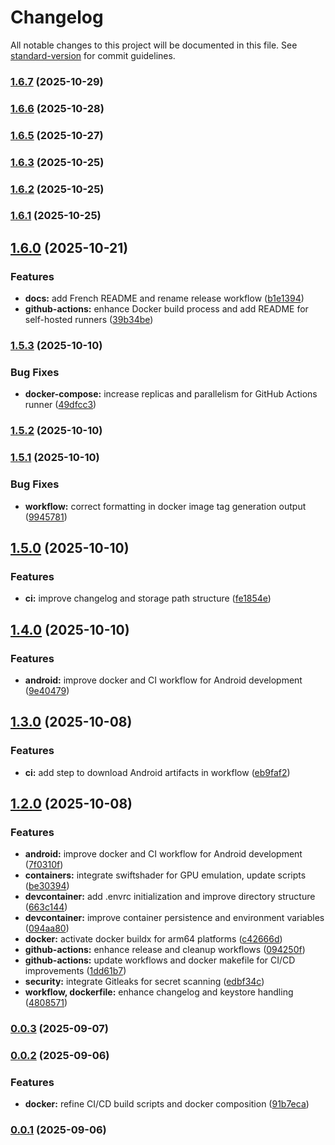 # Changelog

All notable changes to this project will be documented in this file. See [standard-version](https://github.com/conventional-changelog/standard-version) for commit guidelines.

### [1.6.7](https://github.com/vegito-app/local/compare/v1.6.6...v1.6.7) (2025-10-29)

### [1.6.6](https://github.com/vegito-app/local/compare/v1.6.5...v1.6.6) (2025-10-28)

### [1.6.5](https://github.com/vegito-app/local/compare/v1.6.4...v1.6.5) (2025-10-27)

### [1.6.3](https://github.com/vegito-app/local/compare/v1.6.2...v1.6.3) (2025-10-25)

### [1.6.2](https://github.com/vegito-app/local/compare/v1.6.1...v1.6.2) (2025-10-25)

### [1.6.1](https://github.com/vegito-app/local/compare/v1.6.0...v1.6.1) (2025-10-25)

## [1.6.0](https://github.com/vegito-app/local/compare/v1.5.3...v1.6.0) (2025-10-21)


### Features

* **docs:** add French README and rename release workflow ([b1e1394](https://github.com/vegito-app/local/commit/b1e13946e999e781e82dad56191364d97b9fccc8))
* **github-actions:** enhance Docker build process and add README for self-hosted runners ([39b34be](https://github.com/vegito-app/local/commit/39b34be04216b1bf2ecd9ab140df98711d5edea2))

### [1.5.3](https://github.com/vegito-app/local/compare/v1.5.2...v1.5.3) (2025-10-10)


### Bug Fixes

* **docker-compose:** increase replicas and parallelism for GitHub Actions runner ([49dfcc3](https://github.com/vegito-app/local/commit/49dfcc3591c768328e240a103e871e665fce3620))

### [1.5.2](https://github.com/vegito-app/local/compare/v1.5.1...v1.5.2) (2025-10-10)

### [1.5.1](https://github.com/vegito-app/local/compare/v1.5.0...v1.5.1) (2025-10-10)


### Bug Fixes

* **workflow:** correct formatting in docker image tag generation output ([9945781](https://github.com/vegito-app/local/commit/994578170307dbfe4a82f95c0211a960770b8679))

## [1.5.0](https://github.com/vegito-app/local/compare/v1.4.0...v1.5.0) (2025-10-10)


### Features

* **ci:** improve changelog and storage path structure ([fe1854e](https://github.com/vegito-app/local/commit/fe1854e3d43cc3e3f43a3c245e5d2a01097addfb))

## [1.4.0](https://github.com/vegito-app/local/compare/v1.3.0...v1.4.0) (2025-10-10)


### Features

* **android:** improve docker and CI workflow for Android development ([9e40479](https://github.com/vegito-app/local/commit/9e404798fb6ac681780d5c8f1a2e736693a0369c))

## [1.3.0](https://github.com/vegito-app/local/compare/v1.2.0...v1.3.0) (2025-10-08)


### Features

* **ci:** add step to download Android artifacts in workflow ([eb9faf2](https://github.com/vegito-app/local/commit/eb9faf29f2aa028afd45a9563cd84a607ac278cc))

## [1.2.0](https://github.com/vegito-app/local/compare/v1.1.0...v1.2.0) (2025-10-08)


### Features

* **android:** improve docker and CI workflow for Android development ([7f0310f](https://github.com/vegito-app/local/commit/7f0310f819fc7d323d61b3f001a14dc8532486c9))
* **containers:** integrate swiftshader for GPU emulation, update scripts ([be30394](https://github.com/vegito-app/local/commit/be3039412b7fcd087fdd3dae67212e347767990f))
* **devcontainer:** add .envrc initialization and improve directory structure ([663c144](https://github.com/vegito-app/local/commit/663c14465450693b8312b6884342fb0a42e279fc))
* **devcontainer:** improve container persistence and environment variables ([094aa80](https://github.com/vegito-app/local/commit/094aa809dcc4353cf3a2f3950f8674b165f828fc))
* **docker:** activate docker buildx for arm64 platforms ([c42666d](https://github.com/vegito-app/local/commit/c42666d0ed4d97836563a9142209453cae287f13))
* **github-actions:** enhance release and cleanup workflows ([094250f](https://github.com/vegito-app/local/commit/094250f0c2519dafe076bbb83e526ae89623604f))
* **github-actions:** update workflows and docker makefile for CI/CD improvements ([1dd61b7](https://github.com/vegito-app/local/commit/1dd61b7e44564c5e9fa0609a92bed979df87eed4))
* **security:** integrate Gitleaks for secret scanning ([edbf34c](https://github.com/vegito-app/local/commit/edbf34c29010d5c2fd5f962f8856fbebc0ace7f5))
* **workflow, dockerfile:** enhance changelog and keystore handling ([4808571](https://github.com/vegito-app/local/commit/4808571967d5c755afc0faf7a8a3f73959c37998))

### [0.0.3](https://github.com/vegito-app/local/compare/v0.0.2...v0.0.3) (2025-09-07)

### [0.0.2](https://github.com/vegito-app/local/compare/v0.0.1...v0.0.2) (2025-09-06)


### Features

* **docker:** refine CI/CD build scripts and docker composition ([91b7eca](https://github.com/vegito-app/local/commit/91b7eca792eb2aa85d50ea019d43896070dd53ec))

### [0.0.1](https://github.com/vegito-app/local/compare/v0.0.0...v0.0.1) (2025-09-06)
